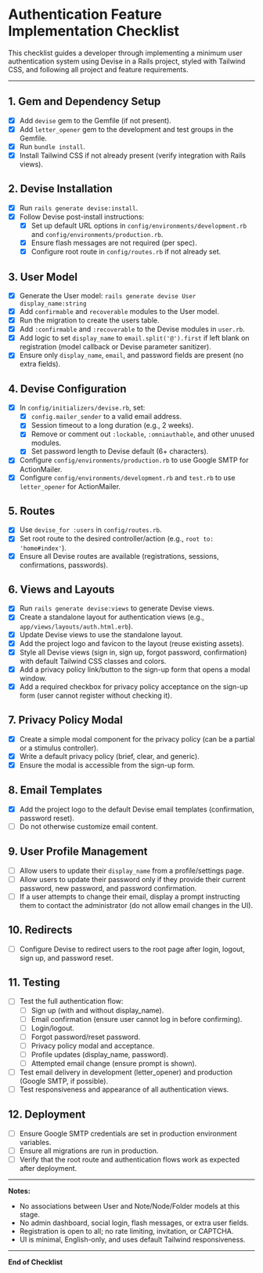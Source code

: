 # Authentication Feature Implementation Checklist

This checklist guides a developer through implementing a minimum user authentication system using Devise in a Rails project, styled with Tailwind CSS, and following all project and feature requirements.

---

## 1. Gem and Dependency Setup
- [x] Add `devise` gem to the Gemfile (if not present).
- [x] Add `letter_opener` gem to the development and test groups in the Gemfile.
- [x] Run `bundle install`.
- [x] Install Tailwind CSS if not already present (verify integration with Rails views).

## 2. Devise Installation
- [x] Run `rails generate devise:install`.
- [x] Follow Devise post-install instructions:
    - [x] Set up default URL options in `config/environments/development.rb` and `config/environments/production.rb`.
    - [x] Ensure flash messages are not required (per spec).
    - [x] Configure root route in `config/routes.rb` if not already set.

## 3. User Model
- [x] Generate the User model: `rails generate devise User display_name:string`
- [x] Add `confirmable` and `recoverable` modules to the User model.
- [x] Run the migration to create the users table.
- [x] Add `:confirmable` and `:recoverable` to the Devise modules in `user.rb`.
- [x] Add logic to set `display_name` to `email.split('@').first` if left blank on registration (model callback or Devise parameter sanitizer).
- [x] Ensure only `display_name`, `email`, and password fields are present (no extra fields).

## 4. Devise Configuration
- [x] In `config/initializers/devise.rb`, set:
    - [x] `config.mailer_sender` to a valid email address.
    - [x] Session timeout to a long duration (e.g., 2 weeks).
    - [x] Remove or comment out `:lockable`, `:omniauthable`, and other unused modules.
    - [x] Set password length to Devise default (6+ characters).
- [x] Configure `config/environments/production.rb` to use Google SMTP for ActionMailer.
- [x] Configure `config/environments/development.rb` and `test.rb` to use `letter_opener` for ActionMailer.

## 5. Routes
- [x] Use `devise_for :users` in `config/routes.rb`.
- [x] Set root route to the desired controller/action (e.g., `root to: 'home#index'`).
- [x] Ensure all Devise routes are available (registrations, sessions, confirmations, passwords).

## 6. Views and Layouts
- [x] Run `rails generate devise:views` to generate Devise views.
- [x] Create a standalone layout for authentication views (e.g., `app/views/layouts/auth.html.erb`).
- [x] Update Devise views to use the standalone layout.
- [x] Add the project logo and favicon to the layout (reuse existing assets).
- [x] Style all Devise views (sign in, sign up, forgot password, confirmation) with default Tailwind CSS classes and colors.
- [x] Add a privacy policy link/button to the sign-up form that opens a modal window.
- [x] Add a required checkbox for privacy policy acceptance on the sign-up form (user cannot register without checking it).

## 7. Privacy Policy Modal
- [x] Create a simple modal component for the privacy policy (can be a partial or a stimulus controller).
- [x] Write a default privacy policy (brief, clear, and generic).
- [x] Ensure the modal is accessible from the sign-up form.

## 8. Email Templates
- [x] Add the project logo to the default Devise email templates (confirmation, password reset).
- [ ] Do not otherwise customize email content.

## 9. User Profile Management
- [ ] Allow users to update their `display_name` from a profile/settings page.
- [ ] Allow users to update their password only if they provide their current password, new password, and password confirmation.
- [ ] If a user attempts to change their email, display a prompt instructing them to contact the administrator (do not allow email changes in the UI).

## 10. Redirects
- [ ] Configure Devise to redirect users to the root page after login, logout, sign up, and password reset.

## 11. Testing
- [ ] Test the full authentication flow:
    - [ ] Sign up (with and without display_name).
    - [ ] Email confirmation (ensure user cannot log in before confirming).
    - [ ] Login/logout.
    - [ ] Forgot password/reset password.
    - [ ] Privacy policy modal and acceptance.
    - [ ] Profile updates (display_name, password).
    - [ ] Attempted email change (ensure prompt is shown).
- [ ] Test email delivery in development (letter_opener) and production (Google SMTP, if possible).
- [ ] Test responsiveness and appearance of all authentication views.

## 12. Deployment
- [ ] Ensure Google SMTP credentials are set in production environment variables.
- [ ] Ensure all migrations are run in production.
- [ ] Verify that the root route and authentication flows work as expected after deployment.

---

**Notes:**
- No associations between User and Note/Node/Folder models at this stage.
- No admin dashboard, social login, flash messages, or extra user fields.
- Registration is open to all; no rate limiting, invitation, or CAPTCHA.
- UI is minimal, English-only, and uses default Tailwind responsiveness.

---

**End of Checklist**